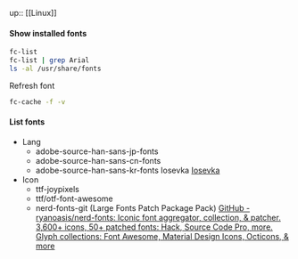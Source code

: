 up:: [[Linux]]

#### Show installed fonts
```sh
fc-list
fc-list | grep Arial
ls -al /usr/share/fonts
```

Refresh font
```sh
fc-cache -f -v
```

#### List fonts
- Lang
	- adobe-source-han-sans-jp-fonts
	- adobe-source-han-sans-cn-fonts
	- adobe-source-han-sans-kr-fonts
Iosevka
[Iosevka](https://typeof.net/Iosevka/)
- Icon
	- ttf-joypixels
	- ttf/otf-font-awesome
	- nerd-fonts-git (Large Fonts Patch Package Pack)
	  [GitHub - ryanoasis/nerd-fonts: Iconic font aggregator, collection, & patcher. 3,600+ icons, 50+ patched fonts: Hack, Source Code Pro, more. Glyph collections: Font Awesome, Material Design Icons, Octicons, & more](https://github.com/ryanoasis/nerd-fonts?tab=readme-ov-file#option-7-clone-the-repo)
	  